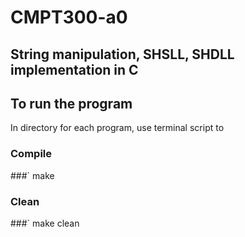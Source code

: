 # CMPT300-a0
## String manipulation, SHSLL, SHDLL implementation in C

## To run the program
In directory for each program, use terminal script to 
### Compile
 ###` make
 
### Clean
 ###` make clean
